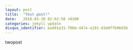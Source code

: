 ```yaml
---
layout: post
title:  "Test post!"
date:   2016-03-30 02:02:50 +0200
categories: jekyll update
disqus_identifier: bad01e31-70bb-447e-a191-d3e0ffb96d3b
---
```


twopost